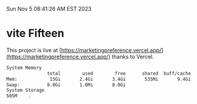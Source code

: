 Sun Nov  5 08:41:26 AM EST 2023

# vite Fifteen


This project is live at [https://marketingpreference.vercel.app/](https://marketingpreference.vercel.app/) thanks to Vercel.

```bash
System Memory
               total        used        free      shared  buff/cache   available
Mem:            15Gi       2.4Gi       3.4Gi       535Mi       9.4Gi        11Gi
Swap:          8.0Gi       1.0Mi       8.0Gi
System Storage
505M	.
```
